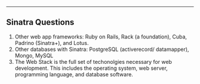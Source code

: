 ----

## Sinatra Questions

1. Other web app frameworks: Ruby on Rails, Rack (a foundation), Cuba, Padrino (Sinatra+), and Lotus.
2. Other databases with Sinatra: PostgreSQL (activerecord/ datamapper), Mongo, MySQL
3. The Web Stack is the full set of techonolgies necessary for web development.  This includes the operating system, web server, programming language, and database software. 